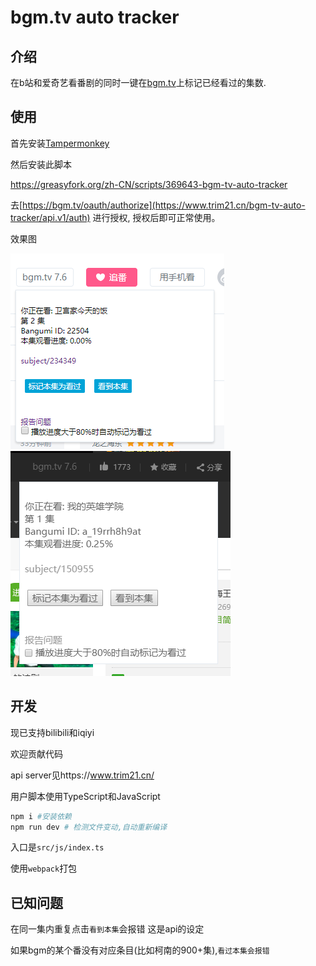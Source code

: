 # bgm.tv auto tracker

## 介绍

在b站和爱奇艺看番剧的同时一键在[bgm.tv](https://bgm.tv/)上标记已经看过的集数.

## 使用

首先安装[Tampermonkey](https://chrome.google.com/webstore/detail/tampermonkey/dhdgffkkebhmkfjojejmpbldmpobfkfo)

然后安装此脚本

https://greasyfork.org/zh-CN/scripts/369643-bgm-tv-auto-tracker

去[https://bgm.tv/oauth/authorize](https://www.trim21.cn/bgm-tv-auto-tracker/api.v1/auth)
进行授权, 授权后即可正常使用。

效果图

![bilibili](docs/screenshot/bilibili.png)
![iqiyi](docs/screenshot/iqiyi.png)

## 开发

现已支持bilibili和iqiyi

欢迎贡献代码

api server见https://www.trim21.cn/

用户脚本使用TypeScript和JavaScript

```bash
npm i #安装依赖
npm run dev # 检测文件变动,自动重新编译
```

入口是`src/js/index.ts`

使用`webpack`打包

## 已知问题

在同一集内重复点击`看到本集`会报错 这是api的设定

如果bgm的某个番没有对应条目(比如柯南的900+集),`看过本集会报错`
